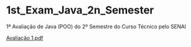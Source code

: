 # 1st_Exam_Java_2n_Semester
1ª Avaliação de Java (POO) do 2º Semestre do Curso Técnico pelo SENAI

[Avaliação 1.pdf](https://github.com/o-Drive/1st_Exam_Java_2n_Semester/files/9462992/Avaliacao.1.pdf)

